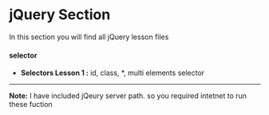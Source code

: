 # jQuery Section

<p>In this section you will find all jQuery lesson files</p>

<h4>selector</h4>
<ul>
  <li><strong>Selectors Lesson 1 :</strong> id, class, *, multi elements selector</li>
</ul>
<hr />
<p><strong>Note:</strong> I have included jQeury server path. so you required intetnet to run these fuction</p>

